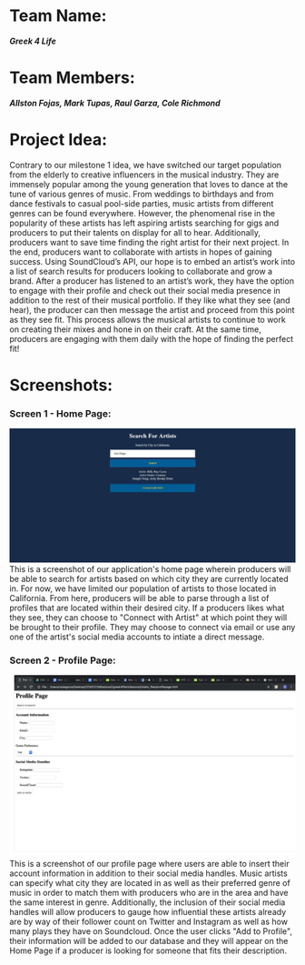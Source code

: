 # Team Name: 
___Greek 4 Life___

# Team Members: 
___Allston Fojas, Mark Tupas, Raul Garza, Cole Richmond___

# Project Idea:
Contrary to our milestone 1 idea, we have switched our target population from the elderly to creative influencers in the musical industry. They are immensely popular among the young generation that loves to dance at the tune of various genres of music. From weddings to birthdays and from dance festivals to casual pool-side parties, music artists from different genres can be found everywhere. However, the phenomenal rise in the popularity of these artists has left aspiring artists searching for gigs and producers to put their talents on display for all to hear. Additionally, producers want to save time finding the right artist for their next project. In the end, producers want to collaborate with artists in hopes of gaining success. Using SoundCloud’s API, our hope is to embed an artist’s work into a list of search results for producers looking to collaborate and grow a brand. After a producer has listened to an artist’s work, they have the option to engage with their profile and check out their social media presence in addition to the rest of their musical portfolio. If they like what they see (and hear), the producer can then message the artist and proceed from this point as they see fit. This process allows the musical artists to continue to work on creating their mixes and hone in on their craft. At the same time, producers are engaging with them daily with the hope of finding the perfect fit!

# Screenshots:
### Screen 1 - Home Page:
![Screenshot](/milestone2_pics/home_page.jpg)
This is a screenshot of our application's home page wherein producers will be able to search for artists based on which city they are currently located in. For now, we have limited our population of artists to those located in California. From here, producers will be able to parse through a list of profiles that are located within their desired city. If a producers likes what they see, they can choose to "Connect with Artist" at which point they will be brought to their profile. They may choose to connect via email or use any one of the artist's social media accounts to intiate a direct message.
### Screen 2 - Profile Page:
![Screenshot](/milestone2_pics/profile_page.png)
This is a screenshot of our profile page where users are able to insert their account information in addition to their social media handles. Music artists can specify what city they are located in as well as their preferred genre of music in order to match them with producers who are in the area and have the same interest in genre. Additionally, the inclusion of their social media handles will allow producers to gauge how influential these artists already are by way of their follower count on Twitter and Instagram as well as how many plays they have on Soundcloud. Once the user clicks "Add to Profile", their information will be added to our database and they will appear on the Home Page if a producer is looking for someone that fits their description. 
